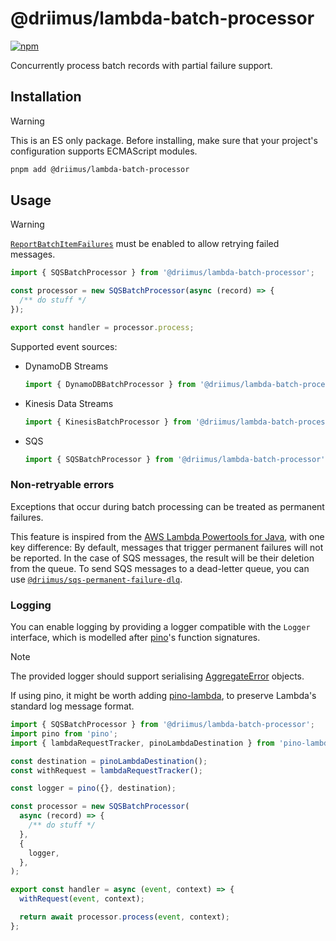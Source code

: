 # @driimus/lambda-batch-processor

[![npm](https://img.shields.io/npm/v/@driimus/lambda-batch-processor.svg?style=flat)](https://www.npmjs.com/package/@driimus/lambda-batch-processor)

Concurrently process batch records with partial failure support.

## Installation

> [!WARNING]
> This is an ES only package. Before installing, make sure that your project's configuration supports ECMAScript modules.

```sh
pnpm add @driimus/lambda-batch-processor
```

## Usage

> [!WARNING]
> [`ReportBatchItemFailures`](https://docs.aws.amazon.com/lambda/latest/dg/with-sqs.html#services-sqs-batchfailurereporting) must be enabled to allow retrying failed messages.

```ts
import { SQSBatchProcessor } from '@driimus/lambda-batch-processor';

const processor = new SQSBatchProcessor(async (record) => {
  /** do stuff */
});

export const handler = processor.process;
```

Supported event sources:

- DynamoDB Streams

  ```ts
  import { DynamoDBBatchProcessor } from '@driimus/lambda-batch-processor';
  ```

- Kinesis Data Streams

  ```ts
  import { KinesisBatchProcessor } from '@driimus/lambda-batch-processor';
  ```

- SQS

  ```ts
  import { SQSBatchProcessor } from '@driimus/lambda-batch-processor';
  ```

### Non-retryable errors

Exceptions that occur during batch processing can be treated as permanent failures.

This feature is inspired from the [AWS Lambda Powertools for Java](https://awslabs.github.io/aws-lambda-powertools-java/utilities/batch/#move-non-retryable-messages-to-a-dead-letter-queue), with one key difference:
By default, messages that trigger permanent failures will not be reported.
In the case of SQS messages, the result will be their deletion from the queue.
To send SQS messages to a dead-letter queue, you can use [`@driimus/sqs-permanent-failure-dlq`](../sqs-permanent-failure-dlq/README.md).

### Logging

You can enable logging by providing a logger compatible with the `Logger` interface,
which is modelled after [pino](https://github.com/pinojs/pino)'s function signatures.

> [!NOTE]
> The provided logger should support serialising [AggregateError](https://developer.mozilla.org/en-US/docs/Web/JavaScript/Reference/Global_Objects/AggregateError) objects.

If using pino, it might be worth adding [pino-lambda](https://github.com/formidablelabs/pino-lambda),
to preserve Lambda's standard log message format.

```ts
import { SQSBatchProcessor } from '@driimus/lambda-batch-processor';
import pino from 'pino';
import { lambdaRequestTracker, pinoLambdaDestination } from 'pino-lambda';

const destination = pinoLambdaDestination();
const withRequest = lambdaRequestTracker();

const logger = pino({}, destination);

const processor = new SQSBatchProcessor(
  async (record) => {
    /** do stuff */
  },
  {
    logger,
  },
);

export const handler = async (event, context) => {
  withRequest(event, context);

  return await processor.process(event, context);
};
```
